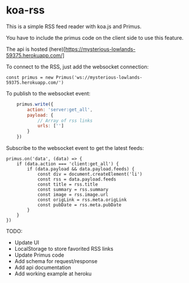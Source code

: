 # koa-rss

This is a simple RSS feed reader with koa.js and Primus.


You have to include the primus code on the client side to use this feature.

The api is hosted (here)[https://mysterious-lowlands-59375.herokuapp.com/]

To connect to the RSS, just add the websocket connection:
```
const primus = new Primus('ws://mysterious-lowlands-59375.herokuapp.com/')
```

To publish to the websocket event:
```javascript
    primus.write({
        action: 'server:get_all', 
        payload: {
            // Array of rss links
            urls: ['']
        }
    })
```

Subscribe to the websocket event to get the latest feeds:
```
primus.on('data', (data) => {
    if (data.action === 'client:get_all') {
        if (data.payload && data.payload.feeds) {
            const div = document.createElement('li')
            const rss = data.payload.feeds
            const title = rss.title
            const summary = rss.summary
            const image = rss.image.url
            const origLink = rss.meta.origLink
            const pubDate = rss.meta.pubDate
        }
    }
})
```

TODO:
+ Update UI
+ LocalStorage to store favorited RSS links
+ Update Primus code
+ Add schema for request/response
+ Add api documentation
+ Add working example at heroku
